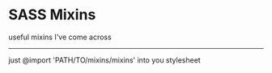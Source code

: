 # SASS Mixins
useful mixins I've come across  

----------------------------

just @import 'PATH/TO/mixins/mixins' into you stylesheet
